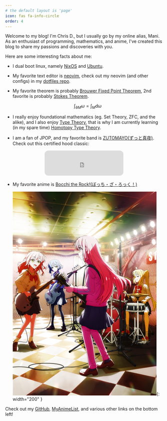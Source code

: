 ```yaml
---
# the default layout is 'page'
icon: fas fa-info-circle
order: 4
---
```


Welcome to my blog! I'm Chris D., but I usually go by my online alias, Mani. As an enthusiast of programming, mathematics, and anime, I've created this blog to share my passions and discoveries with you.

Here are some interesting facts about me:

- I dual boot linux, namely [NixOS](https://nixos.org/) and [Ubuntu](https://ubuntu.com/).

- My favorite text editor is [neovim](https://github.com/neovim/neovim), check out my neovim (and other configs) in my [dotfiles repo](https://github.com/sogood99/dotfiles).

- My favorite theorem is probably [Brouwer Fixed Point Theorem](https://en.wikipedia.org/wiki/Brouwer_fixed-point_theorem), 2nd favorite is probably [Stokes Theorem](https://en.wikipedia.org/wiki/Stokes%27_theorem).

  $$
  \int_{\partial M} \omega = \int_{M} \text{d}\omega
  $$

- I really enjoy foundational mathematics (eg. Set Theory, ZFC, and the alike), and I also enjoy [Type Theory](https://en.wikipedia.org/wiki/Type_theory), that is why I am currently learning (in my spare time) [Homotopy Type Theory](https://en.wikipedia.org/wiki/Homotopy_type_theory).

- I am a fan of JPOP, and my favorite band is [ZUTOMAYO(ずっと真夜)](https://open.spotify.com/artist/38WbKH6oKAZskBhqDFA8Uj?si=OQEXOwW0QxOfdhUuK5NPEQ). Check out this certified hood classic:

<p align="center">
<iframe style="border-radius:12px" src="https://open.spotify.com/embed/track/7zbfS30vKiHU8oBs6Wi1Qp?utm_source=generator" width="50%" height="80" frameBorder="0" allowfullscreen="" allow="autoplay; clipboard-write; encrypted-media; fullscreen; picture-in-picture" loading="lazy"></iframe>
</p>

- My favorite anime is [Bocchi the Rock!(ぼっち・ざ・ろっく！)](https://anilist.co/anime/130003/Bocchi-the-Rock/)

  ![Bocchi the Rock](../assets/img/about/bocchi_anime.png){: width="200" }

Check out my [GitHub](https://github.com/sogood99), [MyAnimeList](https://myanimelist.net/animelist/sogood99), and various other links on the bottom left!
